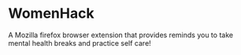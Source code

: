 # WomenHack
A Mozilla firefox browser extension that provides reminds you to take mental health breaks and practice self care!